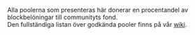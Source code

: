 Alla poolerna som presenteras här donerar en procentandel av blockbelöningar till communityts fond.  
Den fullständiga listan över godkända pooler finns på vår [wiki](https://github.com/XDagger/xdag/wiki/WhiteList).